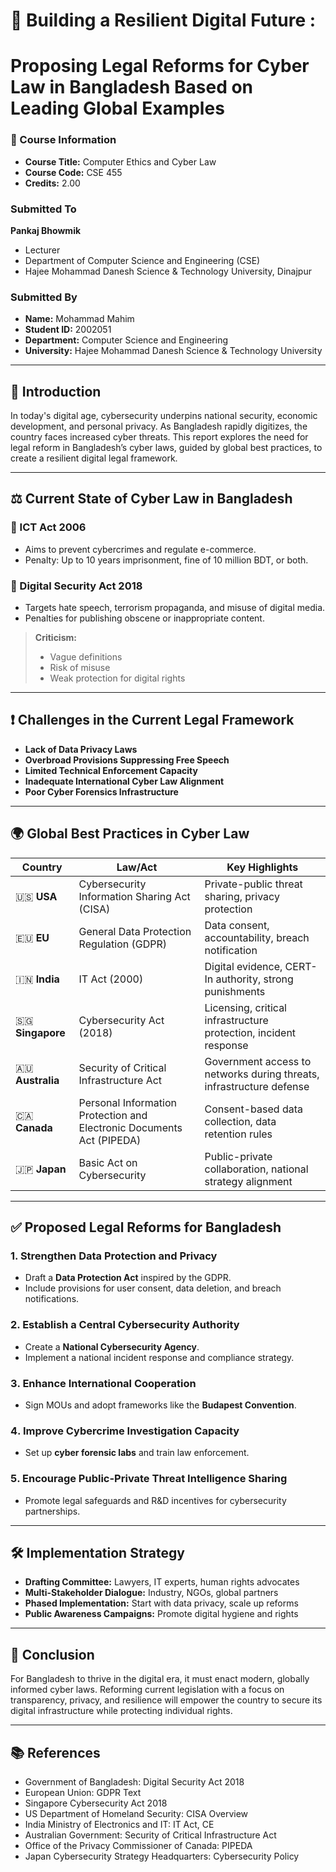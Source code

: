 # 📘 Building a Resilient Digital Future  : 
# Proposing Legal Reforms for Cyber Law in Bangladesh Based on Leading Global Examples  

### 🧾 Course Information
- **Course Title:** Computer Ethics and Cyber Law  
- **Course Code:** CSE 455  
- **Credits:** 2.00  



###  Submitted To
**Pankaj Bhowmik**  
- Lecturer  
- Department of Computer Science and Engineering (CSE)  
- Hajee Mohammad Danesh Science & Technology University, Dinajpur



###  Submitted By
- **Name:** Mohammad Mahim  
- **Student ID:** 2002051  
- **Department:** Computer Science and Engineering  
- **University:** Hajee Mohammad Danesh Science & Technology University

---

## 📖 Introduction

In today's digital age, cybersecurity underpins national security, economic development, and personal privacy. As Bangladesh rapidly digitizes, the country faces increased cyber threats. This report explores the need for legal reform in Bangladesh’s cyber laws, guided by global best practices, to create a resilient digital legal framework.

---

## ⚖️ Current State of Cyber Law in Bangladesh

### 📜 ICT Act 2006
- Aims to prevent cybercrimes and regulate e-commerce.  
- Penalty: Up to 10 years imprisonment, fine of 10 million BDT, or both.

### 📜 Digital Security Act 2018
- Targets hate speech, terrorism propaganda, and misuse of digital media.  
- Penalties for publishing obscene or inappropriate content.

> **Criticism:**  
> - Vague definitions  
> - Risk of misuse  
> - Weak protection for digital rights

---

## ❗ Challenges in the Current Legal Framework

-  **Lack of Data Privacy Laws**  
-  **Overbroad Provisions Suppressing Free Speech**  
-  **Limited Technical Enforcement Capacity**  
-  **Inadequate International Cyber Law Alignment**  
-  **Poor Cyber Forensics Infrastructure**

---

## 🌍 Global Best Practices in Cyber Law

| Country | Law/Act | Key Highlights |
|--------|---------|----------------|
| 🇺🇸 **USA** | Cybersecurity Information Sharing Act (CISA) | Private-public threat sharing, privacy protection |
| 🇪🇺 **EU** | General Data Protection Regulation (GDPR) | Data consent, accountability, breach notification |
| 🇮🇳 **India** | IT Act (2000) | Digital evidence, CERT-In authority, strong punishments |
| 🇸🇬 **Singapore** | Cybersecurity Act (2018) | Licensing, critical infrastructure protection, incident response |
| 🇦🇺 **Australia**   | Security of Critical Infrastructure Act       | Government access to networks during threats, infrastructure defense          |
| 🇨🇦 **Canada**      | Personal Information Protection and Electronic Documents Act (PIPEDA) | Consent-based data collection, data retention rules               |
| 🇯🇵 **Japan**       | Basic Act on Cybersecurity                   | Public-private collaboration, national strategy alignment                     |

---

## ✅ Proposed Legal Reforms for Bangladesh

### 1️. Strengthen Data Protection and Privacy
- Draft a **Data Protection Act** inspired by the GDPR.
- Include provisions for user consent, data deletion, and breach notifications.

### 2️. Establish a Central Cybersecurity Authority
- Create a **National Cybersecurity Agency**.
- Implement a national incident response and compliance strategy.

### 3️. Enhance International Cooperation
- Sign MOUs and adopt frameworks like the **Budapest Convention**.

### 4️. Improve Cybercrime Investigation Capacity
- Set up **cyber forensic labs** and train law enforcement.

### 5️. Encourage Public-Private Threat Intelligence Sharing
- Promote legal safeguards and R&D incentives for cybersecurity partnerships.

---

## 🛠️ Implementation Strategy

-  **Drafting Committee:** Lawyers, IT experts, human rights advocates  
-  **Multi-Stakeholder Dialogue:** Industry, NGOs, global partners  
-  **Phased Implementation:** Start with data privacy, scale up reforms  
-  **Public Awareness Campaigns:** Promote digital hygiene and rights

---

## 🧾 Conclusion

For Bangladesh to thrive in the digital era, it must enact modern, globally informed cyber laws. Reforming current legislation with a focus on transparency, privacy, and resilience will empower the country to secure its digital infrastructure while protecting individual rights.

---

## 📚 References

- Government of Bangladesh: Digital Security Act 2018  
- European Union: GDPR Text  
- Singapore Cybersecurity Act 2018  
- US Department of Homeland Security: CISA Overview  
- India Ministry of Electronics and IT: IT Act, CE
- Australian Government: Security of Critical Infrastructure Act  
- Office of the Privacy Commissioner of Canada: PIPEDA
- Japan Cybersecurity Strategy Headquarters: Cybersecurity Policy  
